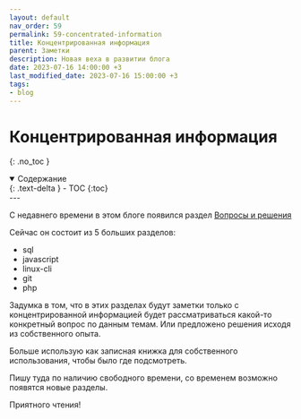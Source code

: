 ```yaml
---
layout: default
nav_order: 59
permalink: 59-concentrated-information
title: Концентрированная информация
parent: Заметки
description: Новая веха в развитии блога
date: 2023-07-16 14:00:00 +3
last_modified_date: 2023-07-16 15:00:00 +3
tags:
- blog
---
```


# Концентрированная информация
{: .no_toc }

<details open markdown="block">
  <summary>
    Содержание
  </summary>
  {: .text-delta }
- TOC
{:toc}
</details>
---

С недавнего времени в этом блоге появился раздел [Вопросы и решения](https://lexusalex.ru/questions-and-solutions)

Сейчас он состоит из 5 больших разделов:

- sql
- javascript
- linux-cli
- git
- php

Задумка в том, что в этих разделах будут заметки только с концентрированной информацией будет рассматриваться какой-то конкретный вопрос по данным темам.
Или предложено решения исходя из собственного опыта.

Больше использую как записная книжка для собственного использования, чтобы было где подсмотреть.

Пишу туда по наличию свободного времени, со временем возможно появятся новые разделы.

Приятного чтения!